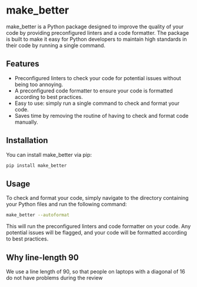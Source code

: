 # make_better

make_better is a Python package designed to improve the quality of your code by providing preconfigured linters and a
code formatter. The package is built to make it easy for Python developers to maintain high standards in their code by
running a single command.

## Features

- Preconfigured linters to check your code for potential issues without being too annoying.
- A preconfigured code formatter to ensure your code is formatted according to best practices.
- Easy to use: simply run a single command to check and format your code.
- Saves time by removing the routine of having to check and format code manually.

## Installation

You can install make_better via pip:

```bash
pip install make_better
```

## Usage

To check and format your code, simply navigate to the directory containing your Python files and run the following
command:

```bash
make_better --autoformat
```

This will run the preconfigured linters and code formatter on your code. Any potential issues will be flagged, and your
code will be formatted according to best practices.

## Why line-length 90

We use a line length of 90, so that people on laptops with a diagonal of 16 do not have problems during the review
